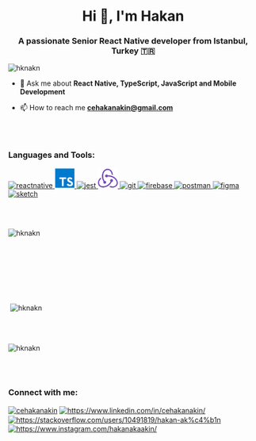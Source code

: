 <h1 align="center">Hi 👋, I'm Hakan</h1>
<h3 align="center">A passionate Senior React Native developer from Istanbul, Turkey 🇹🇷</h3>

<p align="left"> <img src="https://komarev.com/ghpvc/?username=hknakn&label=Profile%20views&color=0e75b6&style=flat" alt="hknakn" /> </p>

- 💬 Ask me about **React Native, TypeScript, JavaScript and Mobile Development**

- 📫 How to reach me **cehakanakin@gmail.com**

<br></br>

<h3 align="left">Languages and Tools:</h3>
<p align="left"> <a href="https://reactnative.dev/" target="_blank" rel="noreferrer"> <img src="https://reactnative.dev/img/header_logo.svg" alt="reactnative" width="40" height="40"/> </a><a href="https://www.typescriptlang.org/" target="_blank" rel="noreferrer"> <img src="https://raw.githubusercontent.com/devicons/devicon/master/icons/typescript/typescript-original.svg" alt="typescript" width="40" height="40"/> </a> <a href="https://jestjs.io" target="_blank" rel="noreferrer"> <img src="https://www.vectorlogo.zone/logos/jestjsio/jestjsio-icon.svg" alt="jest" width="40" height="40"/> </a> <a href="https://redux.js.org" target="_blank" rel="noreferrer"> <img src="https://raw.githubusercontent.com/devicons/devicon/master/icons/redux/redux-original.svg" alt="redux" width="40" height="40"/> </a> <a href="https://git-scm.com/" target="_blank" rel="noreferrer"> <img src="https://www.vectorlogo.zone/logos/git-scm/git-scm-icon.svg" alt="git" width="40" height="40"/> </a> <a href="https://firebase.google.com/" target="_blank" rel="noreferrer"> <img src="https://www.vectorlogo.zone/logos/firebase/firebase-icon.svg" alt="firebase" width="40" height="40"/> </a> <a href="https://postman.com" target="_blank" rel="noreferrer"> <img src="https://www.vectorlogo.zone/logos/getpostman/getpostman-icon.svg" alt="postman" width="40" height="40"/> </a> <a href="https://www.figma.com/" target="_blank" rel="noreferrer"> <img src="https://www.vectorlogo.zone/logos/figma/figma-icon.svg" alt="figma" width="40" height="40"/> </a> <a href="https://www.sketch.com/" target="_blank" rel="noreferrer"> <img src="https://www.vectorlogo.zone/logos/sketchapp/sketchapp-icon.svg" alt="sketch" width="40" height="40"/> </a>
  
<br></br>
 
<p><img align="left" src="https://github-readme-stats.vercel.app/api/top-langs?username=hknakn&show_icons=true&locale=en&layout=compact" alt="hknakn" /></p>

<br></br>
<br></br>
<br></br>
<br></br>

<p>&nbsp;<img align="center" src="https://github-readme-stats.vercel.app/api?username=hknakn&show_icons=true&locale=en" alt="hknakn" /></p>
<br></br>

<p><img align="center" src="https://github-readme-streak-stats.herokuapp.com/?user=hknakn&" alt="hknakn" /></p>

<br></br>
<h3 align="left">Connect with me:</h3>
<p align="left">
<a href="https://twitter.com/cehakanakin" target="blank"><img align="center" src="https://raw.githubusercontent.com/rahuldkjain/github-profile-readme-generator/master/src/images/icons/Social/twitter.svg" alt="cehakanakin" height="30" width="40" /></a>
<a href="https://linkedin.com/in/https://www.linkedin.com/in/cehakanakin/" target="blank"><img align="center" src="https://raw.githubusercontent.com/rahuldkjain/github-profile-readme-generator/master/src/images/icons/Social/linked-in-alt.svg" alt="https://www.linkedin.com/in/cehakanakin/" height="30" width="40" /></a>
<a href="https://stackoverflow.com/users/https://stackoverflow.com/users/10491819/hakan-ak%c4%b1n" target="blank"><img align="center" src="https://raw.githubusercontent.com/rahuldkjain/github-profile-readme-generator/master/src/images/icons/Social/stack-overflow.svg" alt="https://stackoverflow.com/users/10491819/hakan-ak%c4%b1n" height="30" width="40" /></a>
<a href="https://instagram.com/https://www.instagram.com/hakanakaakin/" target="blank"><img align="center" src="https://raw.githubusercontent.com/rahuldkjain/github-profile-readme-generator/master/src/images/icons/Social/instagram.svg" alt="https://www.instagram.com/hakanakaakin/" height="30" width="40" /></a>
</p>

